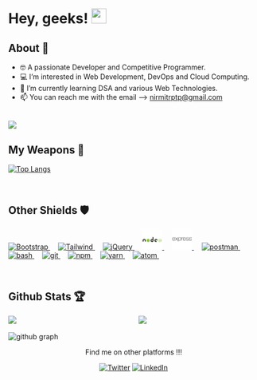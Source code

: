 # Hey, geeks! <img src="https://raw.githubusercontent.com/MartinHeinz/MartinHeinz/master/wave.gif" width="30px" height="30px">
## About 🤠

- 🤓 A passionate Developer and Competitive Programmer.
- 💻 I’m interested in Web Development, DevOps and Cloud Computing.
- 🌱 I’m currently learning DSA and various Web Technologies.
- 📫 You can reach me with the email --> nirmitrptp@gmail.com
    
<br>

<img align="center" width="600" src="mygif.gif">

## My Weapons 🌟

[![Top Langs](https://github-readme-stats.vercel.app/api/top-langs/?username=KrishKanani&theme=react)](https://github.com/KrishKanani/github-readme-stats)

<br>

## Other Shields 🛡

<p align="left">
    <a href="https://getbootstrap.com/" target="_blank" rel="noreferrer"> <img src="https://www.vectorlogo.zone/logos/getbootstrap/getbootstrap-icon.svg" alt="Bootstrap" width="40" height="40"/> </a> &nbsp; &nbsp;
    <a href="https://tailwindui.com/" target="_blank" rel="noreferrer"> <img src="https://www.vectorlogo.zone/logos/tailwindcss/tailwindcss-icon.svg" alt="Tailwind" width="40" height="40"/> </a> &nbsp; &nbsp;
    <a href="https://jquery.com/" target="_blank" rel="noreferrer"> <img src="https://www.vectorlogo.zone/logos/jquery/jquery-icon.svg" alt="jQuery" width="40" height="40"/> </a> &nbsp; &nbsp;
    <a href="https://nodejs.org" target="_blank" rel="noreferrer"> <img src="https://raw.githubusercontent.com/devicons/devicon/master/icons/nodejs/nodejs-original-wordmark.svg" alt="nodejs" width="40" height="40"/> </a> &nbsp; &nbsp;
    <a href="https://expressjs.com" target="_blank" rel="noreferrer"> <img src="https://raw.githubusercontent.com/devicons/devicon/master/icons/express/express-original-wordmark.svg" alt="express" width="40" height="40"/> </a> &nbsp; &nbsp;
    <a href="https://postman.com" target="_blank" rel="noreferrer"> <img src="https://www.vectorlogo.zone/logos/getpostman/getpostman-icon.svg" alt="postman" width="40" height="40"/> </a> &nbsp; &nbsp;
    <a href="https://www.gnu.org/software/bash/" target="_blank" rel="noreferrer"> <img src="https://www.vectorlogo.zone/logos/gnu_bash/gnu_bash-icon.svg" alt="bash" width="40" height="40"/> </a> &nbsp; &nbsp;
    <a href="https://git-scm.com/" target="_blank" rel="noreferrer"> <img src="https://www.vectorlogo.zone/logos/git-scm/git-scm-icon.svg" alt="git" width="40" height="40"/> </a> &nbsp; &nbsp;
    <a href="https://www.npmjs.com/" target="_blank" rel="noreferrer"> <img src="https://www.vectorlogo.zone/logos/npmjs/npmjs-icon.svg" alt="npm" width="40" height="40"/> </a> &nbsp; &nbsp;
    <a href="https://yarnpkg.com/" target="_blank" rel="noreferrer"> <img src="https://www.vectorlogo.zone/logos/yarnpkg/yarnpkg-icon.svg" alt="yarn" width="40" height="40"/> </a> &nbsp; &nbsp;
    <a href="https://atom.io/" target="_blank" rel="noreferrer"> <img src="https://www.vectorlogo.zone/logos/atom_io/atom_io-icon.svg" alt="atom" width="40" height="40"/> </a> &nbsp; &nbsp;

</p>

<br>

 
## Github Stats 🏆

<img  src="https://github-readme-stats.vercel.app/api?username=KrishKanani&count_private=true&show_icons=true&theme=gotham" width="48%" align="right" >
<img  src="https://github-readme-streak-stats.herokuapp.com/?user=KrishKanani&theme=gotham" width="48%" >
<br>

![github graph](https://activity-graph.herokuapp.com/graph?username=KrishKanani&theme=gotham&area=true)
<br>

<p align="center">Find me on other platforms !!!</p>

<p align="center">
 
<a href="https://twitter.com/Genius_Nirmit" target="_blank">
<img src="https://img.shields.io/badge/-Twitter-%231DA1F2" alt="Twitter" /></a> 

<a href="https://www.linkedin.com/in/nirmit-pandya-b0a441232/" target="_blank">
<img src="https://img.shields.io/badge/-LinkedIn-%233781da" alt="LinkedIn"/></a>
</p>
